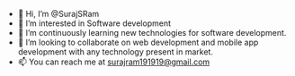 - 👋 Hi, I’m @SurajSRam
- 👀 I’m interested in Software development
- 🌱 I’m continuously learning new technologies for software development.
- 💞️ I’m looking to collaborate on web development and mobile app development with any technology present in market.
- 📫 You can reach me at surajram191919@gmail.com

<!---
SurajSRam/SurajSRam is a ✨ special ✨ repository because its `README.md` (this file) appears on your GitHub profile.
You can click the Preview link to take a look at your changes.
--->
